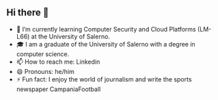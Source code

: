 ## Hi there 👋

- 🌱 I’m currently learning Computer Security and Cloud Platforms (LM-L66) at the University of Salerno.
- 🎓 I am a graduate of the University of Salerno with a degree in computer science.
- 📫 How to reach me: Linkedin <a name="https://www.linkedin.com/in/francesco-alfonso-barlotti/">   
- 😄 Pronouns: he/him
- ⚡ Fun fact: I enjoy the world of journalism and write the sports newspaper CampaniaFootball

